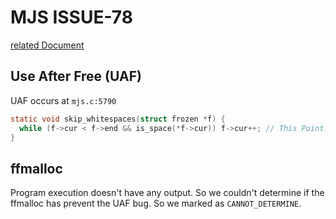 # MJS ISSUE-78

[related Document](https://github.com/cesanta/mjs/issues/78)

## Use After Free (UAF)
UAF occurs at `mjs.c:5790`
```c
static void skip_whitespaces(struct frozen *f) {
  while (f->cur < f->end && is_space(*f->cur)) f->cur++; // This Point!
}
```

## ffmalloc
Program execution doesn't have any output. So we couldn't determine if the ffmalloc has prevent the UAF bug. So we marked as `CANNOT_DETERMINE`.